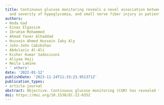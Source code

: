 ```yaml
---
title: Continuous glucose monitoring reveals a novel association between duration
  and severity of hypoglycemia, and small nerve fiber injury in patients with diabetes
authors:
- Hoda Gad
- Einas Elgassim
- Ibrahim Mohammed
- Ahmad Yaser Alhaddad
- Hussein Ahmed Hussein Zaky Aly
- John-John Cabibihan
- Abdulaziz Al-Ali
- Kishor Kumar Sadasivuni
- Aliyaa Haji
- Neila Lamine
- ' others'
date: '2022-01-12'
publishDate: '2023-11-24T11:33:23.951371Z'
publication_types:
- article-journal
abstract: Objective. Continuous glucose monitoring (CGM) has revealed that glycemic variability and low time in range are associated with albuminuria and retinopathy. We have investigated the relationship between glucose metrics derived from CGM and a highly sensitive measure of neuropathy using corneal confocal microscopy in participants with type 1 and type 2 diabetes.\nMethods. A total of 40 participants with diabetes and 28 healthy controls underwent quantification of corneal nerve fiber density (CNFD), corneal nerve branch density (CNBD), corneal nerve fiber length (CNFL) and inferior whorl length (IWL) and those with diabetes underwent CGM for four consecutive days.\nResults. CNBD was significantly lower in patients with high glycemic variability (GV) compared to low GV (median (range) (25.0 (19.0-37.5) vs 38.6 (29.2-46.9); P = 0.007); in patients who spent >4% compared to <4% time in level 1 hypoglycemia (54-69 mg/dL) (25.0 (22.9-37.5) vs 37.5 (29.2-46.9); P = 0.045) and in patients who spent >1% compared to <1% time in level 2 hypoglycemia (<54 mg/dL) (25.0 (19.8-41.7) vs 35.4 (28.1-44.8); P = 0.04). Duration in level 1 hypoglycemia correlated with CNBD (r = -0.342, P = 0.031). Duration in level 1 (181-250 mg/dL) and level 2 (>250 mg/dL) hyperglycemia did not correlate with CNFD (P > 0.05), CNBD (P > 0.05), CNFL (P > 0.05) or IWL (P > 0.05).\nConclusions. Greater GV and duration in hypoglycemia, rather than hyperglycemia, are associated with nerve fiber loss in diabetes.
doi: https://doi.org/10.1530/EC-22-0352
---
```

